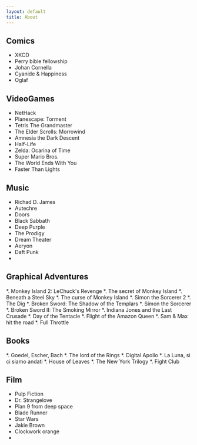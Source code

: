 ```yaml
---
layout: default
title: About
---
```


## Comics
* XKCD
* Perry bible fellowship
* Johan Cornella
* Cyanide & Happiness
* Oglaf

## VideoGames
* NetHack
* Planescape: Torment
* Tetris The Grandmaster
* The Elder Scrolls: Morrowind
* Amnesia the Dark Descent
* Half-Life
* Zelda: Ocarina of Time
* Super Mario Bros.
* The World Ends With You
* Faster Than Lights

## Music
* Richad D. James
* Autechre
* Doors
* Black Sabbath
* Deep Purple
* The Prodigy
* Dream Theater
* Aeryon
* Daft Punk
* 

## Graphical Adventures
*. Monkey Island 2: LeChuck's Revenge
*. The secret of Monkey Island
*. Beneath a Steel Sky
*. The curse of Monkey Island
*. Simon the Sorcerer 2
*. The Dig
*. Broken Sword: The Shadow of the Templars
*. Simon the Sorcerer 
*. Broken Sword II: The Smoking Mirror
*. Indiana Jones and the Last Crusade
*. Day of the Tentacle
*. Flight of the Amazon Queen
*. Sam & Max hit the road
*. Full Throttle

## Books
*. Goedel, Escher, Bach
*. The lord of the Rings
*. Digital Apollo
*. La Luna, si ci siamo andati
*. House of Leaves
*. The New York Trilogy
*. Fight Club

## Film
* Pulp Fiction
* Dr. Strangelove
* Plan 9 from deep space
* Blade Runner
* Star Wars
* Jakie Brown
* Clockwork orange
* 